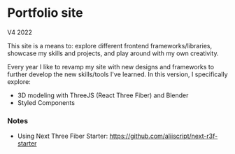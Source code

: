 # Portfolio site
V4 2022

This site is a means to: explore different frontend frameworks/libraries, showcase my skills and projects, and play around with my own creativity. 

Every year I like to revamp my site with new designs and frameworks to further develop the new skills/tools I've learned. In this version, I specifically explore: 

* 3D modeling with ThreeJS (React Three Fiber) and Blender
* Styled Components 


### Notes
* Using Next Three Fiber Starter: https://github.com/aliiscript/next-r3f-starter 
